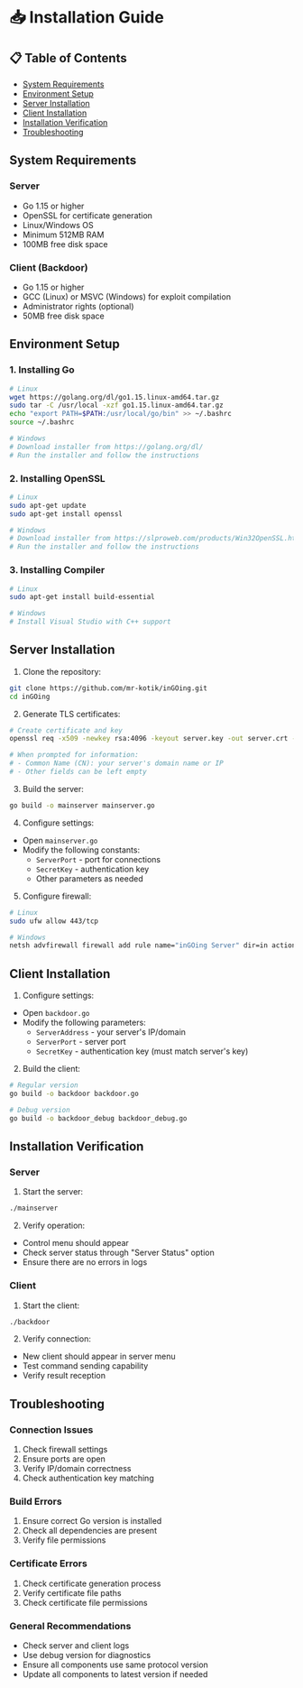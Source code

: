 # 📥 Installation Guide

## 📋 Table of Contents
- [System Requirements](#system-requirements)
- [Environment Setup](#environment-setup)
- [Server Installation](#server-installation)
- [Client Installation](#client-installation)
- [Installation Verification](#installation-verification)
- [Troubleshooting](#troubleshooting)

## System Requirements

### Server
- Go 1.15 or higher
- OpenSSL for certificate generation
- Linux/Windows OS
- Minimum 512MB RAM
- 100MB free disk space

### Client (Backdoor)
- Go 1.15 or higher
- GCC (Linux) or MSVC (Windows) for exploit compilation
- Administrator rights (optional)
- 50MB free disk space

## Environment Setup

### 1. Installing Go
```bash
# Linux
wget https://golang.org/dl/go1.15.linux-amd64.tar.gz
sudo tar -C /usr/local -xzf go1.15.linux-amd64.tar.gz
echo "export PATH=$PATH:/usr/local/go/bin" >> ~/.bashrc
source ~/.bashrc

# Windows
# Download installer from https://golang.org/dl/
# Run the installer and follow the instructions
```

### 2. Installing OpenSSL
```bash
# Linux
sudo apt-get update
sudo apt-get install openssl

# Windows
# Download installer from https://slproweb.com/products/Win32OpenSSL.html
# Run the installer and follow the instructions
```

### 3. Installing Compiler
```bash
# Linux
sudo apt-get install build-essential

# Windows
# Install Visual Studio with C++ support
```

## Server Installation

1. Clone the repository:
```bash
git clone https://github.com/mr-kotik/inGOing.git
cd inGOing
```

2. Generate TLS certificates:
```bash
# Create certificate and key
openssl req -x509 -newkey rsa:4096 -keyout server.key -out server.crt -days 365 -nodes

# When prompted for information:
# - Common Name (CN): your server's domain name or IP
# - Other fields can be left empty
```

3. Build the server:
```bash
go build -o mainserver mainserver.go
```

4. Configure settings:
- Open `mainserver.go`
- Modify the following constants:
  - `ServerPort` - port for connections
  - `SecretKey` - authentication key
  - Other parameters as needed

5. Configure firewall:
```bash
# Linux
sudo ufw allow 443/tcp

# Windows
netsh advfirewall firewall add rule name="inGOing Server" dir=in action=allow protocol=TCP localport=443
```

## Client Installation

1. Configure settings:
- Open `backdoor.go`
- Modify the following parameters:
  - `ServerAddress` - your server's IP/domain
  - `ServerPort` - server port
  - `SecretKey` - authentication key (must match server's key)

2. Build the client:
```bash
# Regular version
go build -o backdoor backdoor.go

# Debug version
go build -o backdoor_debug backdoor_debug.go
```

## Installation Verification

### Server
1. Start the server:
```bash
./mainserver
```

2. Verify operation:
- Control menu should appear
- Check server status through "Server Status" option
- Ensure there are no errors in logs

### Client
1. Start the client:
```bash
./backdoor
```

2. Verify connection:
- New client should appear in server menu
- Test command sending capability
- Verify result reception

## Troubleshooting

### Connection Issues
1. Check firewall settings
2. Ensure ports are open
3. Verify IP/domain correctness
4. Check authentication key matching

### Build Errors
1. Ensure correct Go version is installed
2. Check all dependencies are present
3. Verify file permissions

### Certificate Errors
1. Check certificate generation process
2. Verify certificate file paths
3. Check certificate file permissions

### General Recommendations
- Check server and client logs
- Use debug version for diagnostics
- Ensure all components use same protocol version
- Update all components to latest version if needed 